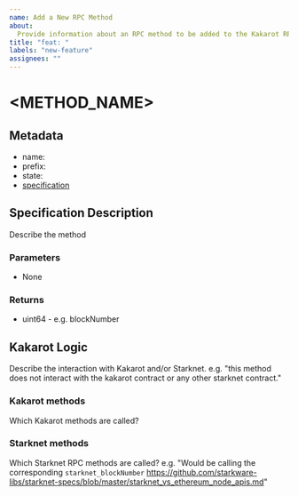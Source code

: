 ```yaml
---
name: Add a New RPC Method
about:
  Provide information about an RPC method to be added to the Kakarot RPC server.
title: "feat: "
labels: "new-feature"
assignees: ""
---
```


# <METHOD_NAME>

## Metadata

- name:
- prefix:
- state:
- [specification](https://github.com/ethereum/execution-apis/<SPEC_URL>)

## Specification Description

Describe the method

### Parameters

- None

### Returns

- uint64 - e.g. blockNumber

## Kakarot Logic

Describe the interaction with Kakarot and/or Starknet. e.g. "this method does
not interact with the kakarot contract or any other starknet contract."

### Kakarot methods

Which Kakarot methods are called?

### Starknet methods

Which Starknet RPC methods are called? e.g. "Would be calling the corresponding
`starknet_blockNumber`
https://github.com/starkware-libs/starknet-specs/blob/master/starknet_vs_ethereum_node_apis.md"
